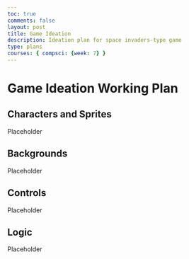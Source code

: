 ```yaml
---
toc: true
comments: false
layout: post
title: Game Ideation
description: Ideation plan for space invaders-type game
type: plans
courses: { compsci: {week: 7} }
---
```


# Game Ideation Working Plan

## Characters and Sprites

Placeholder

## Backgrounds

Placeholder

## Controls

Placeholder

## Logic

Placeholder